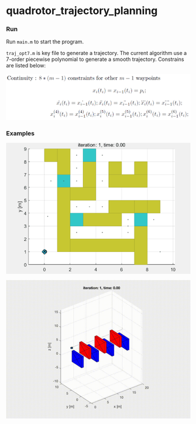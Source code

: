 # quadrotor_trajectory_planning

### Run

Run `main.m` to start the program.

`traj_opt7.m` is key file to generate a trajectory. The current algorithm use a 7-order piecewise polynomial to generate a smooth trajectory. Constrains are listed below:

![image](imgs/formula.png)

### Examples

![image](imgs/maze.gif)

![image](imgs/p1p3_map3_snap.gif)
